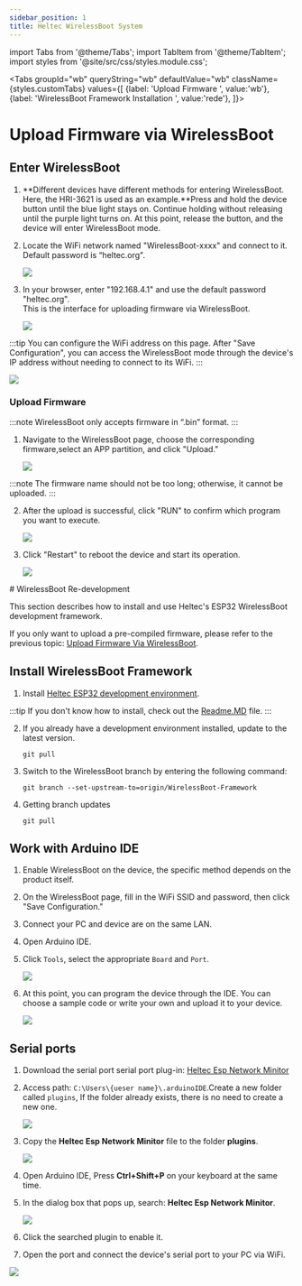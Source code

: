 ```yaml
---
sidebar_position: 1
title: Heltec WirelessBoot System
---
```


import Tabs from '@theme/Tabs';
import TabItem from '@theme/TabItem';
import styles from '@site/src/css/styles.module.css';



<Tabs
groupId="wb"
queryString="wb"
defaultValue="wb"
className={styles.customTabs}
values={[
{label: 'Upload Firmware ', value:'wb'},
{label: 'WirelessBoot Framework Installation ', value:'rede'},
]}>

<TabItem value="wb">

# Upload Firmware via WirelessBoot

## Enter WirelessBoot

1. **Different devices have different methods for entering WirelessBoot. Here, the HRI-3621 is used as an example.**Press and hold the device button until the blue light stays on. Continue holding without releasing until the purple light turns on. At this point, release the button, and the device will enter WirelessBoot mode.

2. Locate the WiFi network named "WirelessBoot-xxxx" and connect to it. Default password is “heltec.org".

   ![](img/wireless_boot/development/01.png)

3. In your browser, enter "192.168.4.1" and use the default password "heltec.org".<br />This is the interface for uploading firmware via WirelessBoot.

   ![](img/wireless_boot/development/02.png)

:::tip
You can configure the WiFi address on this page. After "Save Configuration", you can access the WirelessBoot mode through the device's IP address without needing to connect to its WiFi.
:::

![](img/wireless_boot/development/03.png)

### Upload Firmware

:::note
WirelessBoot only accepts firmware in “.bin” format.
:::

1. Navigate to the WirelessBoot page, choose the corresponding firmware,select an APP partition, and click "Upload."

   ![](img/wireless_boot/development/04.png)

:::note
The firmware name should not be too long; otherwise, it cannot be uploaded.
:::

2. After the upload is successful, click "RUN" to confirm which program you want to execute.

   ![](img/wireless_boot/development/05.png)

3. Click "Restart" to reboot the device and start its operation.

   ![](img/wireless_boot/development/06.png)







</TabItem>
<TabItem value="rede" >
# WirelessBoot Re-development

This section describes how to install and use Heltec's ESP32 WirelessBoot development framework.

If you only want to upload a pre-compiled firmware, please refer to the previous topic: [Upload Firmware Via WirelessBoot](https://docs.heltec.org/en/node/esp32/wireless_boot/upload_firmware.html).


## Install WirelessBoot Framework

1. Install [Heltec ESP32 development environment](https://github.com/Heltec-Aaron-Lee/WiFi_Kit_series/tree/WirelessBoot-Framework).

:::tip
If you don't know how to install, check out the [Readme.MD](https://github.com/Heltec-Aaron-Lee/WiFi_Kit_series/blob/master/README.md) file.
:::

2. If you already have a development environment installed, update to the latest version.

   ```
   git pull
   ```

3. Switch to the WirelessBoot branch by entering the following command:

   ```
   git branch --set-upstream-to=origin/WirelessBoot-Framework
   ```

4. Getting branch updates

   ```
   git pull
   ```


## Work with Arduino IDE
1. Enable WirelessBoot on the device, the specific method depends on the product itself.

2. On the WirelessBoot page, fill in the WiFi SSID and password, then click "Save Configuration."

3. Connect your PC and device are on the same LAN.

4. Open Arduino IDE.

5. Click `Tools`, select the appropriate `Board` and `Port`.

   ![](img/wireless_boot/12.jpg)

6. At this point, you can program the device through the IDE. You can choose a sample code or write your own and upload it to your device. 

   ![](img/wireless_boot/13.png)


## Serial ports

1. Download the serial port serial port plug-in:
   [Heltec Esp Network Minitor](https://resource.heltec.cn/download/Heltec%20Capsule%20Sensor%20V3/heltec-esp-network-monitor-0.0.1.vsix)

2. Access path: `C:\Users\{ueser name}\.arduinoIDE`.Create a new folder called `plugins`, If the folder already exists, there is no need to create a new one.

   ![](img/wireless_boot/14.png)

3. Copy the **Heltec Esp Network Minitor** file to the folder **plugins**.

   ![](img/wireless_boot/15.png)

4. Open Arduino IDE, Press **Ctrl+Shift+P** on your keyboard at the same time.

5. In the dialog box that pops up, search: **Heltec Esp Network Minitor**.

   ![](img/wireless_boot/16.png)

6. Click the searched plugin to enable it.

7. Open the port and connect the device's serial port to your PC via WiFi.

![](img/wireless_boot/17.jpg)

</TabItem>
</Tabs>
